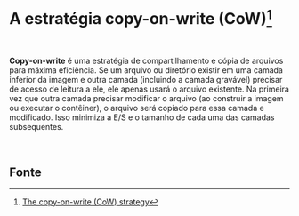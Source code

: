 # A estratégia copy-on-write (CoW)[^1]

<br>

**Copy-on-write** é uma estratégia de compartilhamento e cópia de arquivos para máxima eficiência. Se um arquivo ou diretório existir em uma camada inferior da imagem e outra camada (incluindo a camada gravável) precisar de acesso de leitura a ele, ele apenas usará o arquivo existente. Na primeira vez que outra camada precisar modificar o arquivo (ao construir a imagem ou executar o contêiner), o arquivo será copiado para essa camada e modificado. Isso minimiza a E/S e o tamanho de cada uma das camadas subsequentes. 

<br>

## Fonte
[^1]: [The copy-on-write (CoW) strategy](https://docs.docker.com/engine/storage/drivers/#the-copy-on-write-cow-strategy)